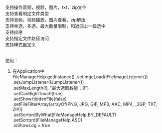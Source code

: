 支持操作音频，视频，图片，txt，zip文件<br> 
支持查看制定文件类型<br> 
支持音频，视频播放，图片查看，zip解压<br> 
支持单选，多选，最大数量限制，和返回上一级选中<br> 
支持排序<br>
支持指定文件路径访问<br> 
支持样式自定义<br><br>

使用：<br>
1) 在Application中 <br>
FileManageHelp.getInstance()
                .setImgeLoad(IFileImageListener())<br>
                .setJumpListener(IJumpListener()) <br>
                .setMaxLength(9, "最大选取数量：9") <br>
                .setCanRightTouch(true) <br>
                .setShowHiddenFile(false) <br>
                .setFileFilterArray(arrayOf(PNG, JPG, GIF, MP3, AAC, MP4, _3GP, TXT, ZIP))<br>
                .setSortordByWhat(FileManageHelp.BY_DEFAULT)<br>
                .setSortord(FileManageHelp.ASC)<br>
                .isShowLog = true<br>
